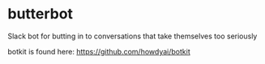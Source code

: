 # butterbot
Slack bot for butting in to conversations that take themselves too seriously


botkit is found here: https://github.com/howdyai/botkit
